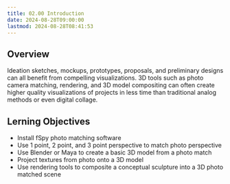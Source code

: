 ```yaml
---
title: 02.00 Introduction
date: 2024-08-28T09:00:00
lastmod: 2024-08-28T08:41:53
---
```


## Overview

Ideation sketches, mockups, prototypes, proposals, and preliminary designs can all benefit from compelling visualizations. 3D tools such as photo camera matching, rendering, and 3D model compositing can often create higher quality visualizations of projects in less time than traditional analog methods or even digital collage.

## Lerning Objectives

- Install fSpy photo matching software
- Use 1 point, 2 point, and 3 point perspective to match photo perspective
- Use Blender or Maya to create a basic 3D model from a photo match
- Project textures from photo onto a 3D model
- Use rendering tools to composite a conceptual sculpture into a 3D photo matched scene
